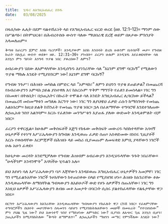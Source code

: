 ```yaml
---
title:  ሂዱና ለእግዚአብሔር ስገዱ
date:   03/08/2025
---
```


በፋሲካው ሌሊት በደም ባልተሸፈነት ላይ የእግዚአብሔር ፍርድ ወረደ (ዘፀ. 12:1–12)። ማንም ሰው በሥልጣኑ፣ በትምህርቱ፣ በሕብረተሰቡ ውስጥ ባለው ማህበራዊ ደረጃ ወይም በጾታው ምክንያት አላመለጠም።

`ቅጣቱ ከፈርዖን ጀምሮ እስከ ባሪያዎች፣ እንዲያውም እስከ እንሰሳት ድረስ ሁሉንም ቤተሰቦች መታ። የግብጽ ኩራት በአቧራ ውስጥ ወደቀ። ዘፀ. 12:31–36ን ያንብቡ። ፈርዖን ሁሉም እንዲሄዱ እየፈቀደላቸው ሳለ እንኳን ምን ዓይነት እንግዳ ጥያቄ ነበር ያቀረበው? ለምን?`

ዕብራውያን ሄደው ለአምላካቸው እንዲሰግዱ እየነገራቸው ሳለ “እኔንም ደግሞ ባርኩኝ” የሚለውን ጥያቄ ማከሉ እንዴት የሚያስገርም ነው! እኔንም ደግሞ ባርኩኝ?

የግብጽ ንጉሥ፣ በሕዝቡ መካከል በምድር ላይ “አምላክ፣” ለምን ይህንን ጥያቄ ይጠይቃል? በመጨረሻ የዕብራውያንን አምላክ ኃይል ያስተዋለ እና ከእርሱም ጥቅም ማግኘት የፈለገ ይመስላል። ነገር ግን በአመጽ፣ በትዕቢት፣ በኃጢአትና በኩራት ተሞልቶ ሳለ እንዴት እግዚአብሔር ሊባርከው ይችላል? በመጨረሻ መስመማቱን መግለጹ እርግጥ ነው፣ ነገር ግን ለያህዌህ ፈቃድ ራሱን ከማስገዛት የመነጨ አልነበረም። ከዚህ ይልቅ ከሽንፈት የመነጨ ጥያቄ ነበር። ኋላ በፈጸማቸው ተግባሮቹ እንደተገለጠው ለኃጢአቱ ንስሃ አልገባም። እርሱ የፈለገው መንግሥቱን እያጠፋ ያለው ውድመት እንዲቆምለት ብቻ ነበር።

ፈርዖን ተዋርዷል። ከሁሉም መቅሰፍቶች እጅግ የከፋው መቅሰፍት መውረዱ ካስከተላቸው አሳዛኝ ሁኔታዎች የተነሣ እሥራኤላውያን ከግብጽ እንዲወጡ ፈቃድ ሰጠ። አስቀድመው በነበሩ ጊዜያቶች እርሱ የወሰዳቸው እርምጃዎች በሕዝቡ ላይ መከራ ቢያመጡም ለመፍቀድ እምቢ ያላቸውን ነገሮች ሁሉ አሁን ፈቀደ።

ከሁኔታው መረዳት እንደሚቻለው የግብጽ ሕዝብም ዕብራውያን እንዲሄዱላቸው ጉጉት ነበራቸው። “ሁላችንም እንዳንሞት” እባካችሁ ሂዱልን አሉ።

ይህ እየሆነ ሳለ እሥራኤላውያን ባዶ እጃቸውን እንዳይወጡ እግዚአብሔር ሁኔታዎችን አመቻቸ፣ ነገር ግን የሚፈልጉአቸው ነገሮች ጉዞአቸውን ከተጠበቀው በላይ የሚያዘገዩ ሆኑ። ሕዝቡ ከአገራቸው ቶሎ እንዲወጡላቸው ለማስቸኮል ግብጻውያን ለአይሁዶች ውድ የሆኑ ዕቃዎችን ሰጡአቸው፣ ነገር ግን እነዚህ ዕቃዎች እሥራኤላውያን ለብዙ መቶ አመታት በባርነት ሲሰሩ ያልተከፈላቸው የልፋታቸው ዋጋ ነበሩ።

`በርግጥ እሥራኤላውያን ከአገራቸው እንዲወጡላቸው ግብጻውያን የከፈሉት ዋጋ ርካሽ ነበር። የፈጸምናቸው ተግባሮቻችን ስህተት መሆናቸውን ስላመንን ሳይሆን የሚያስከትሉአቸውን መዘዞች በመፍራት “የተናዘዝነው” ምን ያህል ጊዜ ነው? ይህ እውነተኛ ንስሃ የማይሆነው ለምንድር ነው? ቢያንስ ለአጭር ጊዜ እንኳን ቢሆን፣ ኃጢአታችን ከሚያስከትለው “ቅጣት ለማምለጥ፣” ለኃጢአታችን ማዘንን መማር የምንችለው እንዴት ነው?`